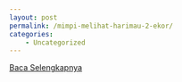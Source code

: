 ```yaml
---
layout: post
permalink: /mimpi-melihat-harimau-2-ekor/
categories:
    - Uncategorized
---
```


[Baca Selengkapnya](/06)